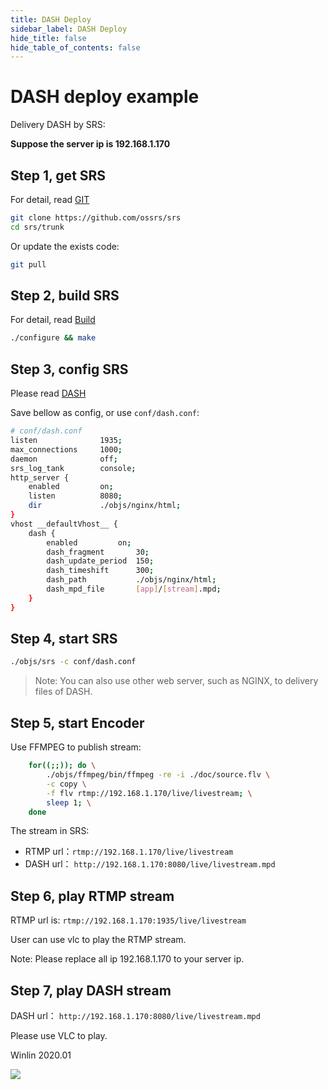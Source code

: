 ```yaml
---
title: DASH Deploy
sidebar_label: DASH Deploy
hide_title: false
hide_table_of_contents: false
---
```


# DASH deploy example

Delivery DASH by SRS:

**Suppose the server ip is 192.168.1.170**

## Step 1, get SRS

For detail, read [GIT](./git.md)

```bash
git clone https://github.com/ossrs/srs
cd srs/trunk
```

Or update the exists code:

```bash
git pull
```

## Step 2, build SRS

For detail, read [Build](./install.md)

```bash
./configure && make
```

## Step 3, config SRS

Please read [DASH](https://github.com/ossrs/srs/issues/299#issuecomment-306022840)

Save bellow as config, or use `conf/dash.conf`:

```bash
# conf/dash.conf
listen              1935;
max_connections     1000;
daemon              off;
srs_log_tank        console;
http_server {
    enabled         on;
    listen          8080;
    dir             ./objs/nginx/html;
}
vhost __defaultVhost__ {
    dash {
        enabled         on;
        dash_fragment       30;
        dash_update_period  150;
        dash_timeshift      300;
        dash_path           ./objs/nginx/html;
        dash_mpd_file       [app]/[stream].mpd;
    }
}
```

## Step 4, start SRS

```bash
./objs/srs -c conf/dash.conf
```

> Note: You can also use other web server, such as NGINX, to delivery files of DASH.

## Step 5, start Encoder

Use FFMPEG to publish stream:

```bash
    for((;;)); do \
        ./objs/ffmpeg/bin/ffmpeg -re -i ./doc/source.flv \
        -c copy \
        -f flv rtmp://192.168.1.170/live/livestream; \
        sleep 1; \
    done
```

The stream in SRS:
* RTMP url：`rtmp://192.168.1.170/live/livestream`
* DASH url： `http://192.168.1.170:8080/live/livestream.mpd`

## Step 6, play RTMP stream

RTMP url is: `rtmp://192.168.1.170:1935/live/livestream`

User can use vlc to play the RTMP stream.

Note: Please replace all ip 192.168.1.170 to your server ip.

## Step 7, play DASH stream

DASH url： `http://192.168.1.170:8080/live/livestream.mpd`

Please use VLC to play.

Winlin 2020.01

![](https://ossrs.io/gif/v1/sls.gif?site=ossrs.io&path=/lts/doc/en/v5/sample-dash)



